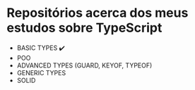 # Repositórios acerca dos meus estudos sobre TypeScript
- BASIC TYPES ✔️
- POO
- ADVANCED TYPES (GUARD, KEYOF, TYPEOF)
- GENERIC TYPES
- SOLID
